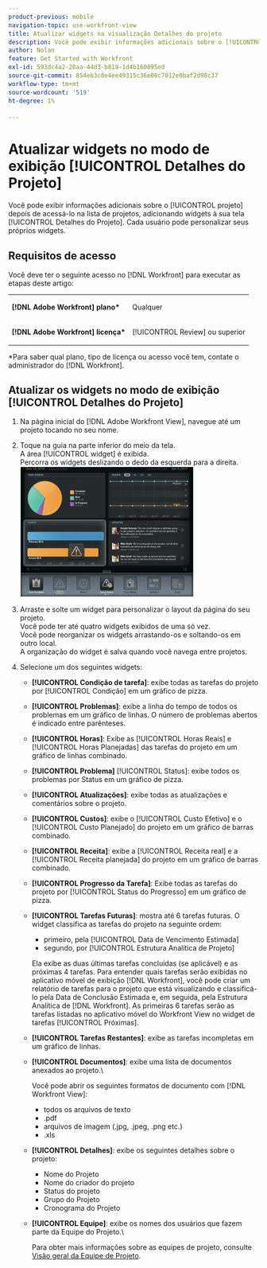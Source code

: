 ```yaml
---
product-previous: mobile
navigation-topic: use-workfront-view
title: Atualizar widgets na visualização Detalhes do projeto
description: Você pode exibir informações adicionais sobre o [!UICONTROL projeto] depois de acessá-lo na lista de projetos, adicionando widgets à sua tela [!UICONTROL Detalhes do Projeto]. Cada usuário pode personalizar seus próprios widgets.
author: Nolan
feature: Get Started with Workfront
exl-id: 593dc4a2-20aa-44d3-b819-1d4b160095ed
source-git-commit: 854eb3c0e4ee49315c36e00c7012e0baf2d98c37
workflow-type: tm+mt
source-wordcount: '519'
ht-degree: 1%

---
```


# Atualizar widgets no modo de exibição [!UICONTROL Detalhes do Projeto]

Você pode exibir informações adicionais sobre o [!UICONTROL projeto] depois de acessá-lo na lista de projetos, adicionando widgets à sua tela [!UICONTROL Detalhes do Projeto]. Cada usuário pode personalizar seus próprios widgets.

## Requisitos de acesso

Você deve ter o seguinte acesso no [!DNL Workfront] para executar as etapas deste artigo:

<table style="table-layout:auto"> 
 <col> 
 </col> 
 <col> 
 </col> 
 <tbody> 
  <tr> 
   <td role="rowheader"><strong>[!DNL Adobe Workfront] plano*</strong></td> 
   <td> <p>Qualquer</p> </td> 
  </tr> 
  <tr> 
   <td role="rowheader"><strong>[!DNL Adobe Workfront] licença*</strong></td> 
   <td> <p>[!UICONTROL Review] ou superior</p> </td> 
  </tr> 
 </tbody> 
</table>

&#42;Para saber qual plano, tipo de licença ou acesso você tem, contate o administrador do [!DNL Workfront].

## Atualizar os widgets no modo de exibição [!UICONTROL Detalhes do Projeto]

1. Na página inicial do [!DNL Adobe Workfront View], navegue até um projeto tocando no seu nome.
1. Toque na guia na parte inferior do meio da tela.\
   A área [!UICONTROL widget] é exibida.\
   Percorra os widgets deslizando o dedo da esquerda para a direita.\
   ![](assets/screen-shot-2013-009-11-at-8.25.01-am-350x262.png)

1. Arraste e solte um widget para personalizar o layout da página do seu projeto.\
   Você pode ter até quatro widgets exibidos de uma só vez.\
   Você pode reorganizar os widgets arrastando-os e soltando-os em outro local.\
   A organização do widget é salva quando você navega entre projetos.

1. Selecione um dos seguintes widgets:

   * **[!UICONTROL Condição de tarefa]**: exibe todas as tarefas do projeto por [!UICONTROL Condição] em um gráfico de pizza.
   * **[!UICONTROL Problemas]**: exibe a linha do tempo de todos os problemas em um gráfico de linhas. O número de problemas abertos é indicado entre parênteses.
   * **[!UICONTROL Horas]**: Exibe as [!UICONTROL Horas Reais] e [!UICONTROL Horas Planejadas] das tarefas do projeto em um gráfico de linhas combinado.
   * **[!UICONTROL Problema]** [!UICONTROL Status]: exibe todos os problemas por Status em um gráfico de pizza.
   * **[!UICONTROL Atualizações]**: exibe todas as atualizações e comentários sobre o projeto.
   * **[!UICONTROL Custos]**: exibe o [!UICONTROL Custo Efetivo] e o [!UICONTROL Custo Planejado] do projeto em um gráfico de barras combinado.
   * **[!UICONTROL Receita]**: exibe a [!UICONTROL Receita real] e a [!UICONTROL Receita planejada] do projeto em um gráfico de barras combinado.
   * **[!UICONTROL Progresso da Tarefa]**: Exibe todas as tarefas do projeto por [!UICONTROL Status do Progresso] em um gráfico de pizza.
   * **[!UICONTROL Tarefas Futuras]**: mostra até 6 tarefas futuras. O widget classifica as tarefas do projeto na seguinte ordem:

      * primeiro, pela [!UICONTROL Data de Vencimento Estimada]
      * segundo, por [!UICONTROL Estrutura Analítica de Projeto]

     Ela exibe as duas últimas tarefas concluídas (se aplicável) e as próximas 4 tarefas. Para entender quais tarefas serão exibidas no aplicativo móvel de exibição [!DNL Workfront], você pode criar um relatório de tarefas para o projeto que está visualizando e classificá-lo pela Data de Conclusão Estimada e, em seguida, pela Estrutura Analítica de [!DNL Workfront]. As primeiras 6 tarefas serão as tarefas listadas no aplicativo móvel do Workfront View no widget de tarefas [!UICONTROL Próximas].

   * **[!UICONTROL Tarefas Restantes]**: exibe as tarefas incompletas em um gráfico de linhas.
   * **[!UICONTROL Documentos]**: exibe uma lista de documentos anexados ao projeto.\

     Você pode abrir os seguintes formatos de documento com [!DNL Workfront View]:

      * todos os arquivos de texto
      * .pdf
      * arquivos de imagem (.jpg, .jpeg, .png etc.)
      * .xls
   * **[!UICONTROL Detalhes]**: exibe os seguintes detalhes sobre o projeto:

      * Nome do Projeto
      * Nome do criador do projeto
      * Status do projeto
      * Grupo do Projeto
      * Cronograma do Projeto
   * **[!UICONTROL Equipe]**: exibe os nomes dos usuários que fazem parte da Equipe do Projeto.\

     Para obter mais informações sobre as equipes de projeto, consulte [Visão geral da Equipe de Projeto](../../../manage-work/projects/planning-a-project/project-team-overview.md).
